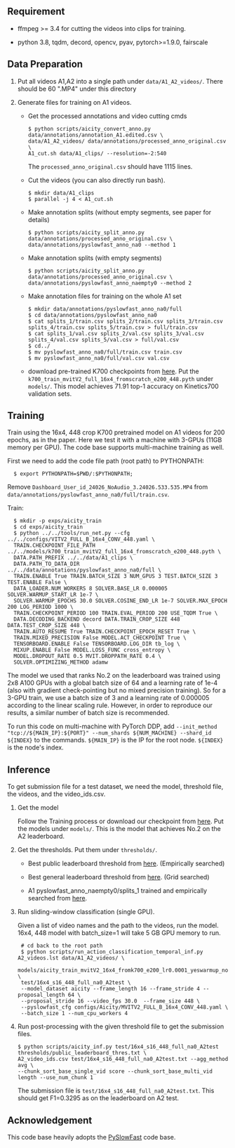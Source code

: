 ## Requirement
  + ffmpeg >= 3.4 for cutting the videos into clips for training.
 
  + python 3.8, tqdm, decord, opencv, pyav, pytorch>=1.9.0, fairscale

## Data Preparation
  1. Put all videos A1,A2 into a single path under `data/A1_A2_videos/`. There should be 60 ".MP4" under this directory
  
  2. Generate files for training on A1 videos.

     + Get the processed annotations and video cutting cmds

       ```
       $ python scripts/aicity_convert_anno.py data/annotations/annotation_A1.edited.csv \
       data/A1_A2_videos/ data/annotations/processed_anno_original.csv \
       A1_cut.sh data/A1_clips/ --resolution=-2:540
       ```
       The `processed_anno_original.csv` should have 1115 lines.

     + Cut the videos (you can also directly run bash).

       ```
       $ mkdir data/A1_clips
       $ parallel -j 4 < A1_cut.sh
       ```

     + Make annotation splits (without empty segments, see paper for details)

       ```
       $ python scripts/aicity_split_anno.py data/annotations/processed_anno_original.csv \
       data/annotations/pyslowfast_anno_na0 --method 1
       ```

     + Make annotation splits (with empty segments)

       ```
       $ python scripts/aicity_split_anno.py data/annotations/processed_anno_original.csv \
       data/annotations/pyslowfast_anno_naempty0 --method 2
       ```

     + Make annotation files for training on the whole A1 set

       ```
       $ mkdir data/annotations/pyslowfast_anno_na0/full
       $ cd data/annotations/pyslowfast_anno_na0
       $ cat splits_1/train.csv splits_2/train.csv splits_3/train.csv splits_4/train.csv splits_5/train.csv > full/train.csv
       $ cat splits_1/val.csv splits_2/val.csv splits_3/val.csv splits_4/val.csv splits_5/val.csv > full/val.csv
       $ cd../
       $ mv pyslowfast_anno_na0/full/train.csv train.csv
       $ mv pyslowfast_anno_na0/full/val.csv val.csv
       ```
                                                                 
    
  
  
     + download pre-trained K700 checkpoints from [here](https://drive.google.com/file/d/1wn1392Kn6CFxcSH6lJpqZky9-PJxqTlY/view?usp=sharing). Put the `k700_train_mvitV2_full_16x4_fromscratch_e200_448.pyth` under `models/`. This model achieves 71.91 top-1 accuracy on Kinetics700 validation sets.

## Training
  Train using the 16x4, 448 crop K700 pretrained model on A1 videos for 200 epochs, as in the paper.
  Here we test it with a machine with 3-GPUs (11GB memory per GPU). The code base supports multi-machine training as well.

  First we need to add the code file path (root path) to PYTHONPATH:

  ```
    $ export PYTHONPATH=$PWD/:$PYTHONPATH;
  ```

  Remove `Dashboard_User_id_24026_NoAudio_3.24026.533.535.MP4` from `data/annotations/pyslowfast_anno_na0/full/train.csv`.

  Train:

  ```
    $ mkdir -p exps/aicity_train
    $ cd exps/aicity_train
    $ python ../../tools/run_net.py --cfg ../../configs/VITV2_FULL_B_16x4_CONV_448.yaml \
    TRAIN.CHECKPOINT_FILE_PATH ../../models/k700_train_mvitV2_full_16x4_fromscratch_e200_448.pyth \
    DATA.PATH_PREFIX ../../data/A1_clips \
    DATA.PATH_TO_DATA_DIR ../../data/annotations/pyslowfast_anno_na0/full \
    TRAIN.ENABLE True TRAIN.BATCH_SIZE 3 NUM_GPUS 3 TEST.BATCH_SIZE 3 TEST.ENABLE False \
    DATA_LOADER.NUM_WORKERS 8 SOLVER.BASE_LR 0.000005 SOLVER.WARMUP_START_LR 1e-7 \
    SOLVER.WARMUP_EPOCHS 30.0 SOLVER.COSINE_END_LR 1e-7 SOLVER.MAX_EPOCH 200 LOG_PERIOD 1000 \
    TRAIN.CHECKPOINT_PERIOD 100 TRAIN.EVAL_PERIOD 200 USE_TQDM True \
    DATA.DECODING_BACKEND decord DATA.TRAIN_CROP_SIZE 448 DATA.TEST_CROP_SIZE 448 \
    TRAIN.AUTO_RESUME True TRAIN.CHECKPOINT_EPOCH_RESET True \
    TRAIN.MIXED_PRECISION False MODEL.ACT_CHECKPOINT True \
    TENSORBOARD.ENABLE False TENSORBOARD.LOG_DIR tb_log \
    MIXUP.ENABLE False MODEL.LOSS_FUNC cross_entropy \
    MODEL.DROPOUT_RATE 0.5 MVIT.DROPPATH_RATE 0.4 \
    SOLVER.OPTIMIZING_METHOD adamw
  ```

  The model we used that ranks No.2 on the leaderboard was trained using 2x8 A100 GPUs with a global batch size of 64 and a learning rate of 1e-4 (also with gradient check-pointing but no mixed precision training). So for a 3-GPU train, we use a batch size of 3 and a learning rate of 0.000005 according to the linear scaling rule. However, in order to reproduce our results, a similar number of batch size is recommended.

  To run this code on multi-machine with PyTorch DDP, add `--init_method "tcp://${MAIN_IP}:${PORT}" --num_shards ${NUM_MACHINE} --shard_id ${INDEX}` to the commands. `${MAIN_IP}` is the IP for the root node. `${INDEX}` is the node's index.

## Inference
  To get submission file for a test dataset, we need the model, threshold file, the videos, and the video_ids.csv.

  1. Get the model

     Follow the Training process or download our checkpoint from [here](https://drive.google.com/file/d/12LQ_2iZZyFJcUjJ6zpU1CcHCbYEmoGJs/view?usp=sharing). Put the models under `models/`. This is the model that achieves No.2 on the A2 leaderboard.

  2. Get the thresholds. Put them under `thresholds/`.

     + Best public leaderboard threshold from [here](https://drive.google.com/file/d/1_TqeoV7MEuVp0LzlN99t3Kj5TvG-1Ry5/view?usp=sharing). (Empirically searched)

     + Best general leaderboard threshold from [here](https://drive.google.com/file/d/1xu3heJctorJ5QDyXCL2z81cUb3B3cwoN/view?usp=sharing). (Grid searched)

     + A1 pyslowfast_anno_naempty0/splits_1 trained and empirically searched from [here](https://drive.google.com/file/d/14gBk-mckw3eKKGu-rJtW2crn_z-4f9ug/view?usp=sharing).

  3. Run sliding-window classification (single GPU).

     Given a list of video names and the path to the videos, run the model.
     16x4, 448 model with batch_size=1 will take 5 GB GPU memory to run.

     ```
      # cd back to the root path
      $ python scripts/run_action_classification_temporal_inf.py A2_videos.lst data/A1_A2_videos/ \
      models/aicity_train_mvitV2_16x4_fromk700_e200_lr0.0001_yeswarmup_nomixup_dp0.5_dpr0.4_adamw_na0_full_448.pyth \
      test/16x4_s16_448_full_na0_A2test \
      --model_dataset aicity --frame_length 16 --frame_stride 4 --proposal_length 64 \
      --proposal_stride 16 --video_fps 30.0  --frame_size 448 \
      --pyslowfast_cfg configs/Aicity/MVITV2_FULL_B_16x4_CONV_448.yaml \
      --batch_size 1 --num_cpu_workers 4
     ```

  4. Run post-processing with the given threshold file to get the submission files.

     ```
     $ python scripts/aicity_inf.py test/16x4_s16_448_full_na0_A2test thresholds/public_leaderboard_thres.txt \
     A2_video_ids.csv test/16x4_s16_448_full_na0_A2test.txt --agg_method avg \
     --chunk_sort_base_single_vid score --chunk_sort_base_multi_vid length --use_num_chunk 1
     ```

     The submission file is `test/16x4_s16_448_full_na0_A2test.txt`. This should get F1=0.3295 as on the leaderboard on A2 test.

## Acknowledgement
  This code base heavily adopts the [PySlowFast](https://github.com/facebookresearch/SlowFast) code base.
